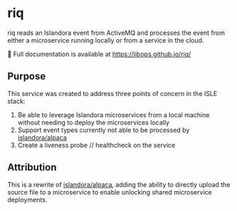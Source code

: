 # riq

riq reads an Islandora event from ActiveMQ and processes the event from either a microservice running locally or from a service in the cloud.

🚧 Full documentation is available at https://libops.github.io/riq/

## Purpose

This service was created to address three points of concern in the ISLE stack:

1. Be able to leverage Islandora microservices from a local machine without needing to deploy the microservices locally
2. Support event types currently not able to be processed by [islandora/alpaca](https://github.com/islandora/alpaca)
3. Create a liveness probe // healthcheck on the service

## Attribution

This is a rewrite of [islandora/alpaca](https://github.com/Islandora/alpaca), adding the ability to directly upload the source file to a microservice to enable unlocking shared microservice deployments.
